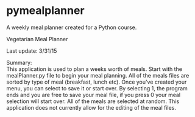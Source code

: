 # pymealplanner
A weekly meal planner created for a Python course.

Vegetarian Meal Planner 

Last update: 3/31/15 

Summary:  
This application is used to plan a weeks worth of meals. Start with the mealPlanner.py file to begin your meal 
planning. All of the meals files are sorted by type of meal (breakfast, lunch etc). Once you've created your menu, you can select to save it or start over. By selecting 1, the program ends and you are free to save your meal file, if you press 0 your meal selection will start over. All of the meals are selected at random. This application does not currently allow for the editing of the meal files.
